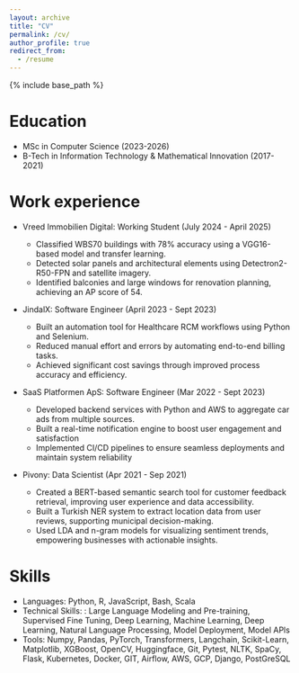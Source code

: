 ```yaml
---
layout: archive
title: "CV"
permalink: /cv/
author_profile: true
redirect_from:
  - /resume
---
```


{% include base_path %}

Education
======
* MSc in Computer Science (2023-2026)
* B-Tech in Information Technology & Mathematical Innovation (2017-2021)

Work experience
======
* Vreed Immobilien Digital: Working Student (July 2024 - April 2025)
  * Classified WBS70 buildings with 78% accuracy using a VGG16-based model and transfer learning.
  * Detected solar panels and architectural elements using Detectron2-R50-FPN and satellite imagery.
  * Identified balconies and large windows for renovation planning, achieving an AP score of 54.

* JindalX: Software Engineer (April 2023 - Sept 2023)
  * Built an automation tool for Healthcare RCM workflows using Python and Selenium.
  * Reduced manual effort and errors by automating end-to-end billing tasks.
  * Achieved significant cost savings through improved process accuracy and efficiency.

* SaaS Platformen ApS: Software Engineer (Mar 2022 - Sept 2023)
  * Developed backend services with Python and AWS to aggregate car ads from multiple sources.
  * Built a real-time notification engine to boost user engagement and satisfaction
  * Implemented CI/CD pipelines to ensure seamless deployments and maintain system reliability

* Pivony: Data Scientist (Apr 2021 - Sep 2021)
  * Created a BERT-based semantic search tool for customer feedback retrieval, improving user experience and data accessibility.
  * Built a Turkish NER system to extract location data from user reviews, supporting municipal decision-making.
  * Used LDA and n-gram models for visualizing sentiment trends, empowering businesses with actionable insights.
  
Skills
======
* Languages: Python, R, JavaScript, Bash, Scala
* Technical Skills: : Large Language Modeling and Pre-training, Supervised Fine Tuning, Deep Learning, Machine Learning, Deep Learning, Natural Language Processing, Model Deployment, Model APls
* Tools: Numpy, Pandas, PyTorch, Transformers, Langchain, Scikit-Learn, Matplotlib, XGBoost, OpenCV, Huggingface, Git, Pytest, NLTK, SpaCy, Flask, Kubernetes, Docker, GIT, Airflow, AWS, GCP, Django, PostGreSQL


